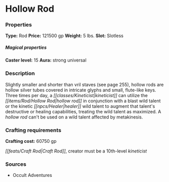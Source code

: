 ﻿---
Title: "Hollow Rod"
Type: "Rod"
Price: "121500 gp"
Weight: "5 lbs."
Slot: "Slotless"
Caster level: "15"
Aura: "strong universal"
Description: |
  "Slightly smaller and shorter than _vril staves_ (see page 255), hollow rods are hollow silver tubes covered in intricate glyphs and small, flute-like keys. Three times per day, a kineticist can utilize the _hollow rod_ in conjunction with a blast wild talent or the kinetic healer wild talent to augment that talent's destructive or healing capabilities, treating the wild talent as maximized. A hollow rod can't be used on a wild talent affected by metakinesis."
Crafting cost: "60750 gp"
Sources: "['Occult Adventures']"
---

# Hollow Rod

### Properties

**Type:** Rod **Price:** 121500 gp **Weight:** 5 lbs. **Slot:** Slotless

##### Magical properties

**Caster level:** 15 **Aura:** strong universal

### Description

Slightly smaller and shorter than vril staves (see page 255), hollow rods are hollow silver tubes covered in intricate glyphs and small, flute-like keys. Three times per day, a _[[classes/Kineticist|kineticist]]_ can utilize the _[[items/Rod/Hollow Rod|hollow rod]]_ in conjunction with a blast wild talent or the kinetic _[[npcs/Healer|healer]]_ wild talent to augment that talent's destructive or healing capabilities, treating the wild talent as maximized. A _hollow rod_ can't be used on a wild talent affected by metakinesis.

### Crafting requirements

**Crafting cost:** 60750 gp

_[[feats/Craft Rod|Craft Rod]]_, creator must be a 10th-level _kineticist_

### Sources

* Occult Adventures